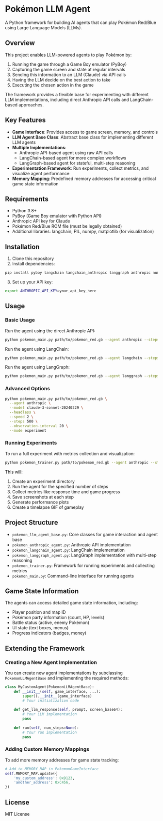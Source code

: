 # Pokémon LLM Agent

A Python framework for building AI agents that can play Pokémon Red/Blue using Large Language Models (LLMs).

## Overview

This project enables LLM-powered agents to play Pokémon by:

1. Running the game through a Game Boy emulator (PyBoy)
2. Capturing the game screen and state at regular intervals
3. Sending this information to an LLM (Claude) via API calls
4. Having the LLM decide on the best action to take
5. Executing the chosen action in the game

The framework provides a flexible base for experimenting with different LLM implementations, including direct Anthropic API calls and LangChain-based approaches.

## Key Features

- **Game Interface**: Provides access to game screen, memory, and controls
- **LLM Agent Base Class**: Abstract base class for implementing different LLM agents
- **Multiple Implementations**: 
  - Anthropic API-based agent using raw API calls
  - LangChain-based agent for more complex workflows
  - LangGraph-based agent for stateful, multi-step reasoning
- **Experimentation Framework**: Run experiments, collect metrics, and visualize agent performance
- **Memory Mapping**: Predefined memory addresses for accessing critical game state information

## Requirements

- Python 3.8+
- PyBoy (Game Boy emulator with Python API)
- Anthropic API key for Claude
- Pokémon Red/Blue ROM file (must be legally obtained)
- Additional libraries: langchain, PIL, numpy, matplotlib (for visualization)

## Installation

1. Clone this repository
2. Install dependencies:

```bash
pip install pyboy langchain langchain_anthropic langgraph anthropic numpy matplotlib pillow
```

3. Set up your API key:

```bash
export ANTHROPIC_API_KEY=your_api_key_here
```

## Usage

### Basic Usage

Run the agent using the direct Anthropic API:

```bash
python pokemon_main.py path/to/pokemon_red.gb --agent anthropic --steps 100
```

Run the agent using LangChain:

```bash
python pokemon_main.py path/to/pokemon_red.gb --agent langchain --steps 100
```

Run the agent using LangGraph:

```bash
python pokemon_main.py path/to/pokemon_red.gb --agent langgraph --steps 100
```

### Advanced Options

```bash
python pokemon_main.py path/to/pokemon_red.gb \
  --agent anthropic \
  --model claude-3-sonnet-20240229 \
  --headless \
  --speed 2 \
  --steps 500 \
  --observation-interval 20 \
  --mode experiment
```

### Running Experiments

To run a full experiment with metrics collection and visualization:

```bash
python pokemon_trainer.py path/to/pokemon_red.gb --agent anthropic --steps 200
```

This will:
1. Create an experiment directory
2. Run the agent for the specified number of steps
3. Collect metrics like response time and game progress
4. Save screenshots at each step
5. Generate performance plots
6. Create a timelapse GIF of gameplay

## Project Structure

- `pokemon_llm_agent_base.py`: Core classes for game interaction and agent base
- `pokemon_anthropic_agent.py`: Anthropic API implementation
- `pokemon_langchain_agent.py`: LangChain implementation
- `pokemon_langgraph_agent.py`: LangGraph implementation with multi-step reasoning
- `pokemon_trainer.py`: Framework for running experiments and collecting metrics
- `pokemon_main.py`: Command-line interface for running agents

## Game State Information

The agents can access detailed game state information, including:

- Player position and map ID
- Pokémon party information (count, HP, levels)
- Battle status (active, enemy Pokémon)
- UI state (text boxes, menus)
- Progress indicators (badges, money)

## Extending the Framework

### Creating a New Agent Implementation

You can create new agent implementations by subclassing `PokemonLLMAgentBase` and implementing the required methods:

```python
class MyCustomAgent(PokemonLLMAgentBase):
    def __init__(self, game_interface, ...):
        super().__init__(game_interface)
        # Your initialization code
    
    def get_llm_response(self, prompt, screen_base64):
        # Your LLM implementation
        pass
    
    def run(self, num_steps=None):
        # Your run implementation
        pass
```

### Adding Custom Memory Mappings

To add more memory addresses for game state tracking:

```python
# Add to MEMORY_MAP in PokemonGameInterface
self.MEMORY_MAP.update({
    'my_custom_address': 0xD123,
    'another_address': 0xC456,
})
```

## License

MIT License